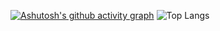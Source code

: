 [![Ashutosh's github activity graph](https://github-readme-activity-graph.vercel.app/graph?username=Hmmcrs&theme=react-dark)](https://github.com/ashutosh00710/github-readme-activity-graph)
![Top Langs](https://github-readme-stats.vercel.app/api/top-langs/?username=hmmcrs&layout=compact)

